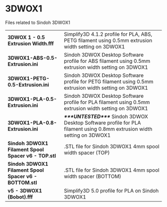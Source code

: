 # 3DWOX1
Files related to Sindoh 3DWOX1

|||
|-|-|
|__3DWOX 1 - 0.5 Extrusion Width.fff__|Simplify3D 4.1.2 profile for PLA, ABS, PETG filament using 0.5mm extrusion width setting on 3DWOX1|
|__3DWOX1-ABS-0.5-Extrusion.ini__|Sindoh 3DWOX Desktop Software profile for ABS filament using 0.5mm extrusion width setting on 3DWOX1|
|__3DWOX1-PETG-0.5-Extrusion.ini__|Sindoh 3DWOX Desktop Software profile for PETG filament using 0.5mm extrusion width setting on 3DWOX1|
|__3DWOX1-PLA-0.5-Extrusion.ini__|Sindoh 3DWOX Desktop Software profile for PLA filament using 0.5mm extrusion width setting on 3DWOX1|
|__3DWOX1-PLA-0.8-Extrusion.ini__|**_\*\*\*UNTESTED\*\*\*_** Sindoh 3DWOX Desktop Software profile for PLA filament using 0.8mm extrusion width setting on 3DWOX1|
|__Sindoh 3DWOX1 Filament Spool Spacer v6 - TOP.stl__|.STL file for Sindoh 3DWOX1 4mm spool width spacer (TOP)|
|__Sindoh 3DWOX1 Filament Spool Spacer v6 - BOTTOM.stl__|.STL file for Sindoh 3DWOX1 4mm spool width spacer (BOTTOM)|
|__v5 - 3DWOX1 (Bobot).fff__|Simplify3D 5.0 profile for PLA on Sindoh 3DWOX1|
